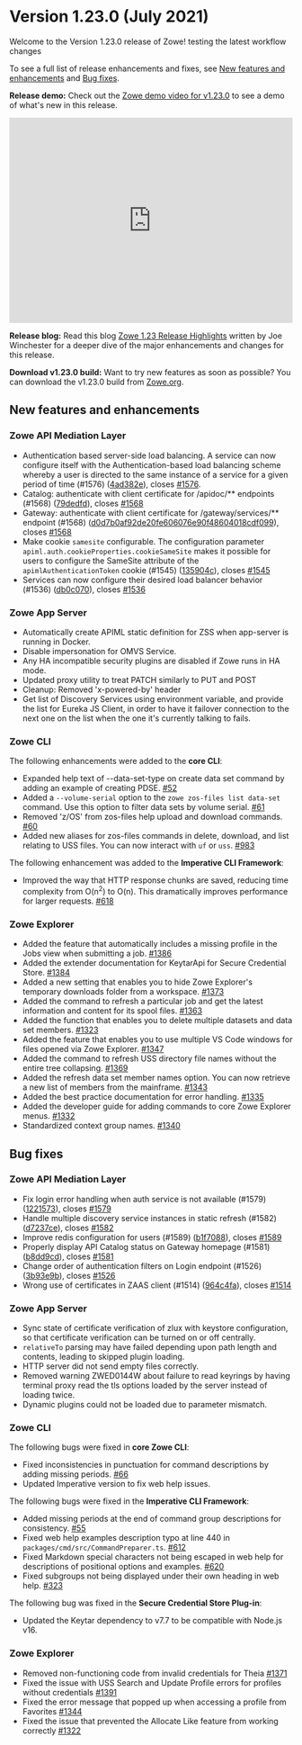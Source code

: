 # Version 1.23.0 (July 2021)

Welcome to the Version 1.23.0 release of Zowe! testing the latest workflow changes

To see a full list of release enhancements and fixes, see [New features and enhancements](#new-features-and-enhancements) and [Bug fixes](#bug-fixes). 

**Release demo:** Check out the [Zowe demo video for v1.23.0](https://youtu.be/ngNQXeYUZ7M) to see a demo of what's new in this release. 

<iframe class="embed-responsive-item" id="youtubeplayer" title="Zowe v1.23 release demo video" type="text/html" width="100%" height="365" src="https://www.youtube.com/embed/ngNQXeYUZ7M" frameborder="0" webkitallowfullscreen="true" mozallowfullscreen="true" allowfullscreen="true"> </iframe>

**Release blog:** Read this blog [Zowe 1.23 Release Highlights](https://www.openmainframeproject.org/blog/2021/08/31/zowe-1-23-release-highlights-demo-video) written by Joe Winchester for a deeper dive of the major enhancements and changes for this release.

**Download v1.23.0 build:** Want to try new features as soon as possible? You can download the v1.23.0 build from [Zowe.org](https://www.zowe.org/download.html).

## New features and enhancements

### Zowe API Mediation Layer

* Authentication based server-side load balancing. A service can now configure itself with the Authentication-based load balancing scheme whereby a user is directed to the same instance of a service for a given period of time (#1576) ([4ad382e](https://github.com/zowe/api-layer/commit/4ad382e)), closes [#1576](https://github.com/zowe/api-layer/issues/1576).
* Catalog: authenticate with client certificate for /apidoc/** endpoints (#1568) ([79dedfd](https://github.com/zowe/api-layer/commit/79dedfd)), closes [#1568](https://github.com/zowe/api-layer/issues/1568)
* Gateway: authenticate with client certificate for /gateway/services/** endpoint (#1568) ([d0d7b0af92de20fe606076e90f48604018cdf099](https://github.com/zowe/api-layer/commit/d0d7b0af92de20fe606076e90f48604018cdf099)), closes [#1568](https://github.com/zowe/api-layer/issues/1568)
* Make cookie `samesite` configurable. The configuration parameter `apiml.auth.cookieProperties.cookieSameSite` makes it possible for users to configure the SameSite attribute of the `apimlAuthenticationToken` cookie (#1545) ([135904c](https://github.com/zowe/api-layer/commit/135904c)), closes [#1545](https://github.com/zowe/api-layer/issues/1545)
* Services can now configure their desired load balancer behavior (#1536) ([db0c070](https://github.com/zowe/api-layer/commit/db0c070)), closes [#1536](https://github.com/zowe/api-layer/issues/1536)

### Zowe App Server

- Automatically create APIML static definition for ZSS when app-server is running in Docker.
- Disable impersonation for OMVS Service.
- Any HA incompatible security plugins are disabled if Zowe runs in HA mode.
- Updated proxy utility to treat PATCH similarly to PUT and POST
- Cleanup: Removed 'x-powered-by' header
- Get list of Discovery Services using environment variable, and provide the list for Eureka JS Client, in order to have it failover connection to the next one on the list when the one it's currently talking to fails.


### Zowe CLI

The following enhancements were added to the **core CLI**:
- Expanded help text of --data-set-type on create data set command by adding an example of creating PDSE. [#52](https://github.com/zowe/zowe-cli/issues/52)
- Added a `--volume-serial` option to the `zowe zos-files list data-set` command. Use this option to filter data sets by volume serial. [#61](https://github.com/zowe/zowe-cli/issues/61)
- Removed 'z/OS' from zos-files help upload and download commands. [#60](https://github.com/zowe/zowe-cli/issues/60)
- Added new aliases for zos-files commands in delete, download, and list relating to USS files. You can now interact with `uf` or `uss`.  [#983](https://github.com/zowe/zowe-cli/issues/983)


The following enhancement was added to the **Imperative CLI Framework**:
- Improved the way that HTTP response chunks are saved, reducing time complexity from O(n<sup>2</sup>) to O(n). This dramatically improves performance for larger requests. [#618](https://github.com/zowe/imperative/pull/618)


### Zowe Explorer

- Added the feature that automatically includes a missing profile in the Jobs view when submitting a job. [#1386](https://github.com/zowe/vscode-extension-for-zowe/pull/1386) 
- Added the extender documentation for KeytarApi for Secure Credential Store. [#1384](https://github.com/zowe/vscode-extension-for-zowe/pull/1384)
- Added a new setting that enables you to hide Zowe Explorer's temporary downloads folder from a workspace. [#1373](https://github.com/zowe/vscode-extension-for-zowe/pull/1373)
- Added the command to refresh a particular job and get the latest information and content for its spool files. [#1363](https://github.com/zowe/vscode-extension-for-zowe/pull/1363)
- Added the function that enables you to delete multiple datasets and data set members. [#1323](https://github.com/zowe/vscode-extension-for-zowe/pull/1323)
- Added the feature that enables you to use multiple VS Code windows for files opened via Zowe Explorer. [#1347](https://github.com/zowe/vscode-extension-for-zowe/pull/1347)
- Added the command to refresh USS directory file names without the entire tree collapsing. [#1369](https://github.com/zowe/vscode-extension-for-zowe/pull/1369)
- Added the refresh data set member names option. You can now retrieve a new list of members from the mainframe. [#1343](https://github.com/zowe/vscode-extension-for-zowe/pull/1343)
- Added the best practice documentation for error handling. [#1335](https://github.com/zowe/vscode-extension-for-zowe/pull/1335)
- Added the developer guide for adding commands to core Zowe Explorer menus. [#1332](https://github.com/zowe/vscode-extension-for-zowe/pull/1332)
- Standardized context group names. [#1340](https://github.com/zowe/vscode-extension-for-zowe/pull/1340)

## Bug fixes

### Zowe API Mediation Layer

* Fix login error handling when auth service is not available (#1579) ([1221573](https://github.com/zowe/api-layer/commit/1221573)), closes [#1579](https://github.com/zowe/api-layer/issues/1579)
* Handle multiple discovery service instances in static refresh (#1582) ([d7237ce](https://github.com/zowe/api-layer/commit/d7237ce)), closes [#1582](https://github.com/zowe/api-layer/issues/1582)
* Improve redis configuration for users (#1589) ([b1f7088](https://github.com/zowe/api-layer/commit/b1f7088)), closes [#1589](https://github.com/zowe/api-layer/issues/1589)
* Properly display API Catalog status on Gateway homepage (#1581) ([b8dd9cd](https://github.com/zowe/api-layer/commit/b8dd9cd)), closes [#1581](https://github.com/zowe/api-layer/issues/1581)
* Change order of authentication filters on Login endpoint (#1526) ([3b93e9b](https://github.com/zowe/api-layer/commit/3b93e9b)), closes [#1526](https://github.com/zowe/api-layer/issues/1526)
* Wrong use of certificates in ZAAS client (#1514) ([964c4fa](https://github.com/zowe/api-layer/commit/964c4fa)), closes [#1514](https://github.com/zowe/api-layer/issues/1514)

### Zowe App Server

- Sync state of certificate verification of zlux with keystore configuration, so that certificate verification can be turned on or off centrally.
- `relativeTo` parsing may have failed depending upon path length and contents, leading to skipped plugin loading.
- HTTP server did not send empty files correctly.
- Removed warning ZWED0144W about failure to read keyrings by having terminal proxy read the tls options loaded by the server instead of loading twice.
- Dynamic plugins could not be loaded due to parameter mismatch.

### Zowe CLI

The following bugs were fixed in **core Zowe CLI**:

- Fixed inconsistencies in punctuation for command descriptions by adding missing periods. [#66](https://github.com/zowe/zowe-cli/issues/66)
- Updated Imperative version to fix web help issues.

The following bugs were fixed in the **Imperative CLI Framework**:
- Added missing periods at the end of command group descriptions for consistency. [#55](https://github.com/zowe/imperative/issues/55)
- Fixed web help examples description typo at line 440 in `packages/cmd/src/CommandPreparer.ts`. [#612](https://github.com/zowe/imperative/issues/612)
- Fixed Markdown special characters not being escaped in web help for descriptions of positional options and examples. [#620](https://github.com/zowe/imperative/issues/620)
- Fixed subgroups not being displayed under their own heading in web help. [#323](https://github.com/zowe/imperative/issues/323)

The following bug was fixed in the **Secure Credential Store Plug-in**:
- Updated the Keytar dependency to v7.7 to be compatible with Node.js v16.


### Zowe Explorer

- Removed non-functioning code from invalid credentials for Theia [#1371](https://github.com/zowe/vscode-extension-for-zowe/pull/1371)
- Fixed the issue with USS Search and Update Profile errors for profiles without credentials [#1391](https://github.com/zowe/vscode-extension-for-zowe/pull/1391)
- Fixed the error message that popped up when accessing a profile from Favorites [#1344](https://github.com/zowe/vscode-extension-for-zowe/pull/1344)
- Fixed the issue that prevented the Allocate Like feature from working correctly [#1322](https://github.com/zowe/vscode-extension-for-zowe/pull/1322)

